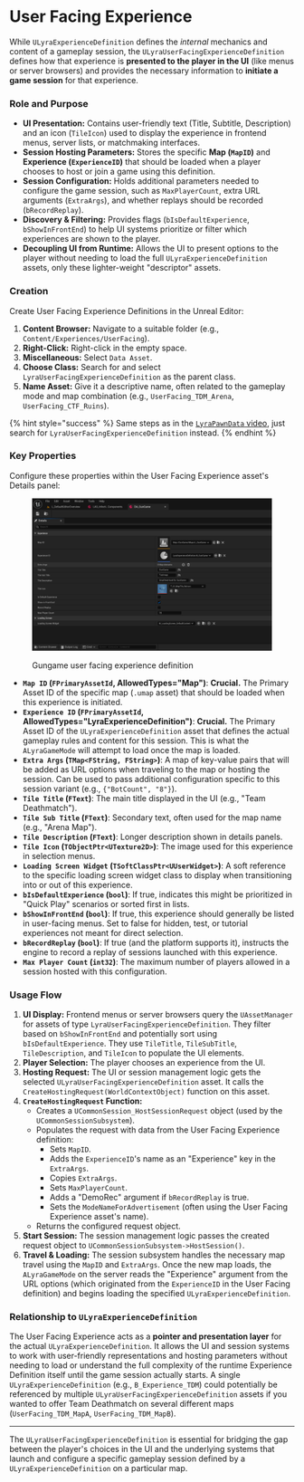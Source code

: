 # User Facing Experience

While `ULyraExperienceDefinition` defines the _internal_ mechanics and content of a gameplay session, the `ULyraUserFacingExperienceDefinition` defines how that experience is **presented to the player in the UI** (like menus or server browsers) and provides the necessary information to **initiate a game session** for that experience.

### Role and Purpose

* **UI Presentation:** Contains user-friendly text (Title, Subtitle, Description) and an icon (`TileIcon`) used to display the experience in frontend menus, server lists, or matchmaking interfaces.
* **Session Hosting Parameters:** Stores the specific **Map (`MapID`)** and **Experience (`ExperienceID`)** that should be loaded when a player chooses to host or join a game using this definition.
* **Session Configuration:** Holds additional parameters needed to configure the game session, such as `MaxPlayerCount`, extra URL arguments (`ExtraArgs`), and whether replays should be recorded (`bRecordReplay`).
* **Discovery & Filtering:** Provides flags (`bIsDefaultExperience`, `bShowInFrontEnd`) to help UI systems prioritize or filter which experiences are shown to the player.
* **Decoupling UI from Runtime:** Allows the UI to present options to the player without needing to load the full `ULyraExperienceDefinition` assets, only these lighter-weight "descriptor" assets.

### Creation

Create User Facing Experience Definitions in the Unreal Editor:

1. **Content Browser:** Navigate to a suitable folder (e.g., `Content/Experiences/UserFacing`).
2. **Right-Click:** Right-click in the empty space.
3. **Miscellaneous:** Select `Data Asset`.
4. **Choose Class:** Search for and select `LyraUserFacingExperienceDefinition` as the parent class.
5. **Name Asset:** Give it a descriptive name, often related to the gameplay mode and map combination (e.g., `UserFacing_TDM_Arena`, `UserFacing_CTF_Ruins`).

{% hint style="success" %}
Same steps as in the [`LyraPawnData` video](lyrapawndata.md#creation), just search for `LyraUserFacingExperienceDefinition` instead.&#x20;
{% endhint %}

### Key Properties

Configure these properties within the User Facing Experience asset's Details panel:

<figure><img src="../../../.gitbook/assets/image (115).png" alt=""><figcaption><p>Gungame user facing experience definition</p></figcaption></figure>

* **`Map ID` (`FPrimaryAssetId`, AllowedTypes="Map")**: **Crucial.** The Primary Asset ID of the specific map (`.umap` asset) that should be loaded when this experience is initiated.
* **`Experience ID` (`FPrimaryAssetId`, AllowedTypes="LyraExperienceDefinition")**: **Crucial.** The Primary Asset ID of the `ULyraExperienceDefinition` asset that defines the actual gameplay rules and content for this session. This is what the `ALyraGameMode` will attempt to load once the map is loaded.
* **`Extra Args` (`TMap<FString, FString>`)**: A map of key-value pairs that will be added as URL options when traveling to the map or hosting the session. Can be used to pass additional configuration specific to this session variant (e.g., `{"BotCount", "8"}`).
* **`Tile Title` (`FText`)**: The main title displayed in the UI (e.g., "Team Deathmatch").
* **`Tile Sub Title` (`FText`)**: Secondary text, often used for the map name (e.g., "Arena Map").
* **`Tile Description` (`FText`)**: Longer description shown in details panels.
* **`Tile Icon` (`TObjectPtr<UTexture2D>`)**: The image used for this experience in selection menus.
* **`Loading Screen Widget` (`TSoftClassPtr<UUserWidget>`)**: A soft reference to the specific loading screen widget class to display when transitioning into or out of this experience.
* **`bIsDefaultExperience` (`bool`)**: If true, indicates this might be prioritized in "Quick Play" scenarios or sorted first in lists.
* **`bShowInFrontEnd` (`bool`)**: If true, this experience should generally be listed in user-facing menus. Set to false for hidden, test, or tutorial experiences not meant for direct selection.
* **`bRecordReplay` (`bool`)**: If true (and the platform supports it), instructs the engine to record a replay of sessions launched with this experience.
* **`Max Player Count` (`int32`)**: The maximum number of players allowed in a session hosted with this configuration.

### Usage Flow

1. **UI Display:** Frontend menus or server browsers query the `UAssetManager` for assets of type `LyraUserFacingExperienceDefinition`. They filter based on `bShowInFrontEnd` and potentially sort using `bIsDefaultExperience`. They use `TileTitle`, `TileSubTitle`, `TileDescription`, and `TileIcon` to populate the UI elements.
2. **Player Selection:** The player chooses an experience from the UI.
3. **Hosting Request:** The UI or session management logic gets the selected `ULyraUserFacingExperienceDefinition` asset. It calls the `CreateHostingRequest(WorldContextObject)` function on this asset.
4. **`CreateHostingRequest` Function:**
   * Creates a `UCommonSession_HostSessionRequest` object (used by the `UCommonSessionSubsystem`).
   * Populates the request with data from the User Facing Experience definition:
     * Sets `MapID`.
     * Adds the `ExperienceID`'s name as an "Experience" key in the `ExtraArgs`.
     * Copies `ExtraArgs`.
     * Sets `MaxPlayerCount`.
     * Adds a "DemoRec" argument if `bRecordReplay` is true.
     * Sets the `ModeNameForAdvertisement` (often using the User Facing Experience asset's name).
   * Returns the configured request object.
5. **Start Session:** The session management logic passes the created request object to `UCommonSessionSubsystem->HostSession()`.
6. **Travel & Loading:** The session subsystem handles the necessary map travel using the `MapID` and `ExtraArgs`. Once the new map loads, the `ALyraGameMode` on the server reads the "Experience" argument from the URL options (which originated from the `ExperienceID` in the User Facing definition) and begins loading the specified `ULyraExperienceDefinition`.

### Relationship to `ULyraExperienceDefinition`

The User Facing Experience acts as a **pointer and presentation layer** for the actual `ULyraExperienceDefinition`. It allows the UI and session systems to work with user-friendly representations and hosting parameters without needing to load or understand the full complexity of the runtime Experience Definition itself until the game session actually starts. A single `ULyraExperienceDefinition` (e.g., `B_Experience_TDM`) could potentially be referenced by multiple `ULyraUserFacingExperienceDefinition` assets if you wanted to offer Team Deathmatch on several different maps (`UserFacing_TDM_MapA`, `UserFacing_TDM_MapB`).

***

The `ULyraUserFacingExperienceDefinition` is essential for bridging the gap between the player's choices in the UI and the underlying systems that launch and configure a specific gameplay session defined by a `ULyraExperienceDefinition` on a particular map.

